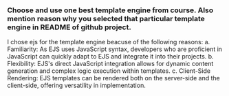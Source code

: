 ### Choose and use one best template engine from course. Also mention reason why you selected that particular template engine in README of github project.

I chose ejs for the template engine beacuse of the following reasons:
a. Familiarity: As EJS uses JavaScript syntax, developers who are proficient in JavaScript can quickly adapt to EJS and integrate it into their projects.
b. Flexibility: EJS's direct JavaScript integration allows for dynamic content generation and complex logic execution within templates.
c. Client-Side Rendering: EJS templates can be rendered both on the server-side and the client-side, offering versatility in implementation.
